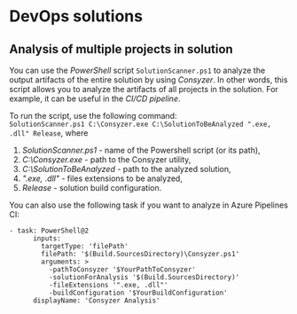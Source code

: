 # DevOps solutions

## Analysis of multiple projects in solution
You can use the *PowerShell* script ```SolutionScanner.ps1``` to analyze the output artifacts of the entire solution by using *Consyzer*.
In other words, this script allows you to analyze the artifacts of all projects in the solution.
For example, it can be useful in the *CI/CD pipeline*.

To run the script, use the following command:       
```SolutionScanner.ps1 C:\Consyzer.exe C:\SolutionToBeAnalyzed ".exe, .dll" Release```, where        
1) *SolutionScanner.ps1* - name of the Powershell script (or its path),          
2) *C:\Consyzer.exe* - path to the Consyzer utility,       
3) *C:\SolutionToBeAnalyzed* - path to the analyzed solution,        
4) *".exe, .dll"* - files extensions to be analyzed,        
5) *Release* - solution build configuration.       

You can also use the following task if you want to analyze in Azure Pipelines CI:        
```
- task: PowerShell@2
      inputs:
        targetType: 'filePath'
        filePath: '$(Build.SourcesDirectory)\Consyzer.ps1'
        arguments: >
          -pathToConsyzer '$YourPathToConsyzer'
          -solutionForAnalysis '$(Build.SourcesDirectory)'
          -fileExtensions '".exe, .dll"'
          -buildConfiguration '$YourBuildConfiguration'
      displayName: 'Consyzer Analysis'
```